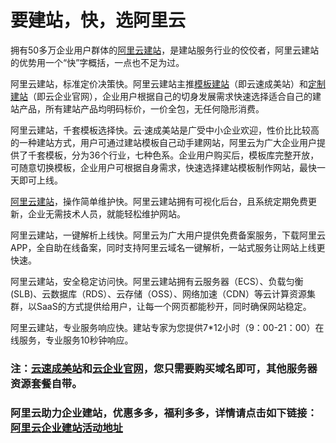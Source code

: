 
# 要建站，快，选阿里云

拥有50多万企业用户群体的[阿里云建站](https://ac.aliyun.com/?source=5176.11533457&userCode=xbifxhv7&type=copyhttps://ac.aliyun.com/?source=5176.11533457&userCode=xbifxhv7&type=copy/)，是建站服务行业的佼佼者，阿里云建站的优势用一个“快”字概括，一点也不足为过。

阿里云建站，标准定价决策快。阿里云建站主推[模板建站](https://ac.aliyun.com/application/webdesign/sumei?source=5176.11533457&userCode=xbifxhv7&type=copy)（即云速成美站）和[定制建站](https://ac.aliyun.com/application/webdesign/yunqi?tag=share_component&share_source=copy_link&source=5176.11533457&userCode=xbifxhv7&type=copy)（即云企业官网），企业用户根据自己的切身发展需求快速选择适合自己的建站产品，所有建站产品均明码标价，一价全包，无任何隐形消费。

阿里云建站，千套模板选择快。云·速成美站是广受中小企业欢迎，性价比比较高的一种建站方式，用户可通过建站模板自己动手建网站，阿里云为广大企业用户提供了千套模板，分为36个行业，七种色系。企业用户购买后，模板库完整开放，可随意切换模板，企业用户可根据自身需求，快速选择建站模板制作网站，最快一天即可上线。

[阿里云建站](https://ac.aliyun.com/?source=5176.11533457&userCode=xbifxhv7&type=copyhttps://ac.aliyun.com/?source=5176.11533457&userCode=xbifxhv7&type=copy/)，操作简单维护快。阿里云建站拥有可视化后台，且系统定期免费更新，企业无需技术人员，就能轻松维护网站。

阿里云建站，一键解析上线快。阿里云为广大用户提供免费备案服务，下载阿里云APP，全自助在线备案，同时支持阿里云域名一键解析，一站式服务让网站上线更快速。

阿里云建站，安全稳定访问快。阿里云建站拥有云服务器（ECS）、负载匀衡(SLB)、云数据库（RDS）、云存储（OSS）、网络加速（CDN）等云计算资源集群，以SaaS的方式提供给用户，让每一个网页都能秒开，同时确保网站稳定。 


阿里云建站，专业服务响应快。建站专家为您提供7*12小时（9：00-21：00）在线服务，专业服务10秒钟响应。

### 注：[云速成美站](https://ac.aliyun.com/application/webdesign/sumei?source=5176.11533457&userCode=xbifxhv7&type=copy)和[云企业官网](https://ac.aliyun.com/application/webdesign/yunqi?tag=share_component&share_source=copy_link&source=5176.11533457&userCode=xbifxhv7&type=copy)，您只需要购买域名即可，其他服务器资源套餐自带。

### 阿里云助力企业建站，优惠多多，福利多多，详情请点击如下链接：[阿里云企业建站活动地址](https://www.aliyun.com/minisite/goods?userCode=xbifxhv7)





